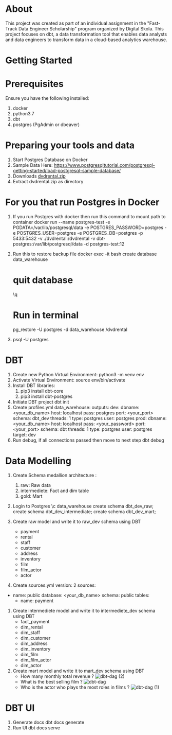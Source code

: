 # About
This project was created as part of an individual assignment in the "Fast-Track Data Engineer Scholarship" program organized by Digital Skola. 
This project focuses on dbt, a data transformation tool that enables data analysts and data engineers to transform data in a cloud-based analytics warehouse.

# Getting Started
# Prerequisites
Ensure you have the following installed:
1. docker
2. python3.7
3. dbt
4. postgres (PgAdmin or dbeaver)

# Preparing your tools and data
1. Start Postgres Database on Docker
2. Sample Data Here: https://www.postgresqltutorial.com/postgresql-getting-started/load-postgresql-sample-database/
3. Downloads [dvdrental.zip](https://www.postgresqltutorial.com/wp-content/uploads/2019/05/dvdrental.zip)
4. Extract dvdrental.zip as directory
   
# For you that run Postgres in Docker

1. If you run Postgres with docker then run this command to mount path to container
   docker run --name postgres-test -e PGDATA=/var/lib/postgresql/data -e POSTGRES_PASSWORD=postgres -e POSTGRES_USER=postgres -e POSTGRES_DB=postgres -p 5433:5432 -v ./dvdrental:/dvdrental -v dbt-postgres:/var/lib/postgresql/data -d postgres-test:12
2. Run this to restore backup file
   docker exec -it <postgres container name> bash
   create database data_warehouse
   # quit database
   \q
   # Run in terminal
   pg_restore -U postgres -d data_warehouse /dvdrental

3. psql -U postgres
   
# DBT

1. Create new Python Virtual Environment: python3 -m venv env
2. Activate Virtual Environment: source env/bin/activate
3. Install DBT libraries: 
    1. pip3 install dbt-core
    2. pip3 install dbt-postgres
4. Initiate DBT project
   dbt init
5. Create profiles.yml
   data_warehouse:
  outputs:
    dev:
      dbname: <your_db_name>
      host: localhost
      pass: postgres
      port: <your_port>
      schema: dbt_dev
      threads: 1
      type: postgres
      user: postgres
    prod:
      dbname: <your_db_name>
      host: localhost
      pass: <your_password>
      port: <your_port>
      schema: dbt
      threads: 1
      type: postgres
      user: postgres
  target: dev
6. Run debug, if all connections passed then move to next step
   dbt debug
   
# Data Modelling
1. Create Schema medallion architecture :
    1. raw: Raw data
    2. intermediete: Fact and dim table
    3. gold: Mart
2. Login to Postgres
   \c data_warehouse
create schema dbt_dev_raw;
create schema dbt_dev_intermediate;
create schema dbt_dev_mart;

3. Create raw model and write it to raw_dev schema using DBT
    - payment
    - rental
    - staff
    - customer
    - address
    - inventory
    - film
    - film_actor
    - actor
4. Create sources.yml
   version: 2
sources:
  - name: public
    database: <your_db_name>
    schema: public
    tables:
      - name: payment

1. Create intermediete model and write it to intermediete_dev schema using DBT
    - fact_payment
    - dim_rental
    - dim_staff
    - dim_customer
    - dim_address
    - dim_inventory
    - dim_film
    - dim_film_actor
    - dim_actor
2. Create mart model and write it to mart_dev schema using DBT
    - How many monthly total revenue ?
      ![dbt-dag (2)](https://github.com/user-attachments/assets/629f6e8a-2af1-4f57-8403-441346685c14)
    - What is the best selling film ?
      ![dbt-dag](https://github.com/user-attachments/assets/dcf605f4-f328-4c1c-841c-7ff294ae125e)
    - Who is the actor who plays the most roles in films ?
      ![dbt-dag (1)](https://github.com/user-attachments/assets/53d82c9b-4763-4f19-b488-165525b28e84)
# DBT UI
1. Generate docs
   dbt docs generate
2. Run UI
   dbt docs serve
